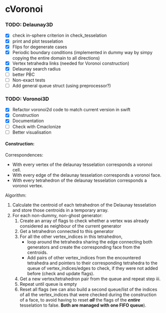 # cVoronoi

### TODO: Delaunay3D

- [X] check in-sphere criterion in check_tesselation
- [X] print and plot tesselation
- [x] Flips for degenerate cases
- [X] Periodic boundary conditions (implemented in dummy way by simpy copying the entire domain to all directions)
- [X] Vertex tetrahedra links (needed for Voronoi construction)
- [X] Delaunay search radius
- [ ] better PBC
- [ ] Non-exact tests
- [ ] Add general queue struct (using preprocessor?)

### TODO: Voronoi3D

- [X] Refactor voronoi2d code to match current version in swift
- [X] Construction
- [X] Documentation
- [ ] Check with CmacIonize
- [ ] Better visualisation

#### Construction:

Correspondences:

- With every vertex of the delaunay tesselation corresponds a voronoi cell.
- With every edge of the delaunay tesselation corresponds a voronoi face.
- With every tetrahedron of the delaunay tesselation corresponds a voronoi vertex.

Algorithm:

1. Calculate the centroid of each tetrahedron of the Delaunay tesselation and store those centroids in a temporary
   array.
1. For each non-dummy, non-ghost generator:
    1. Create an array of flags to check whether a vertex was already considered as neighbour of the current generator
    1. Get a tetrahedron connected to this generator
    1. For all the other vertex_indices in this tetrahedron,
        - loop around the tetrahedra sharing the edge connecting both generators and create the corresponding face from
          the centroids.
        - Add pairs of other vertex_indices from the encountered tetrahedra and pointers to their corresponding
          tetrahedra to the queue of vertex_indices/edges to check, if they were not added before (check and update
          flags).
    1. Get a new vertex/tetrahedron pair from the queue and repeat step iii.
    1. Repeat until queue is empty
    1. Reset all flags (we can also build a second queue/list of the indices of all the vertex_indices that were checked
       during the construction of a face, to avoid having to reset ___all___ the flags of the ___entire___ tesselation
       to false. __Both are managed with one FIFO queue__).
          
